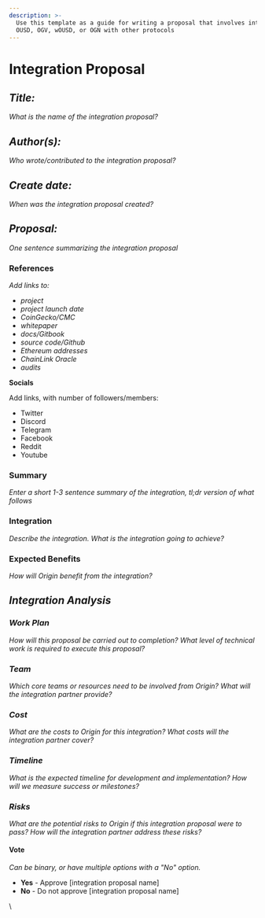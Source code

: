 ```yaml
---
description: >-
  Use this template as a guide for writing a proposal that involves integrating
  OUSD, OGV, wOUSD, or OGN with other protocols
---
```


# Integration Proposal

## _**Title:**_

_What is the name of the integration proposal?_

## _**Author(s):**_

_Who wrote/contributed to the integration proposal?_

## _**Create date:**_

_When was the integration proposal created?_

## _**Proposal:**_

_One sentence summarizing the integration proposal_&#x20;

### **References**

_Add links to:_

* _project_
* _project launch date_
* _CoinGecko/CMC_
* _whitepaper_
* _docs/Gitbook_
* _source code/Github_
* _Ethereum addresses_
* _ChainLink Oracle_
* _audits_&#x20;

**Socials**

Add links, with number of followers/members:

* Twitter
* Discord
* Telegram
* Facebook
* Reddit
* Youtube

### Summary&#x20;

_Enter a short 1-3 sentence summary of the integration, tl;dr version of what follows_

### Integration

_Describe the integration. What is the integration going to achieve?_&#x20;

### Expected Benefits&#x20;

_How will Origin benefit from the integration?_&#x20;

## _Integration Analysis_

### _Work Plan_

_How will this proposal be carried out to completion? What level of technical work is required to execute this proposal?_&#x20;

### _Team_&#x20;

_Which core teams or resources need to be involved from Origin? What will the integration partner provide?_

### _Cost_

_What are the costs to Origin for this integration? What costs will the integration partner cover?_

### _Timeline_

_What is the expected timeline for development and implementation? How will we measure success or milestones?_&#x20;

### _Risks_&#x20;

_What are the potential risks to Origin if this integration proposal were to pass? How will the integration partner address these risks?_&#x20;

#### Vote

_Can be binary, or have multiple options with a "No" option._

* **Yes** - Approve \[integration proposal name]
* **No** - Do not approve \[integration proposal name]

\

